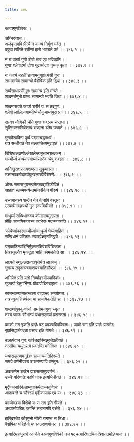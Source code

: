 ```yaml
---
title: ३४६

---
```

काव्यगुणविवेकः ।  
  
अग्निरुवाच ।  
अलंकृतमपि प्रीत्यै न काव्यं निर्गुणं भवेत् ।  
वपुष्य ललिते स्त्रीणां हारो भारयते परं ।। ३४६.१ ।।  
  
न च वाच्यं गुणो दोषो भाव एव भविष्यति ।  
गुणाः श्लेषादयो दोषा गुढ़ार्थाद्याः पृथक् कृताः ।। ३४६.२ ।।  
  
यः काव्ये महतीं छायामनुगृह्णात्यसौ गुणः ।  
सम्भवत्येष सामान्यो वैशेषिक इति द्विधा ।। ३४६.३ ।।  
  
सर्व्वंसाधारणीभूतः सामान्य इति मन्य्ते ।  
शव्दमर्थमुभौ प्राप्तः सामान्यो भवति त्रिधा ।। ३४६.४ ।।  
  
शब्दमाश्रयते काव्यं शरीरं यः स तद्‌गुणः ।  
श्लेषो लालित्यगाम्भीर्य्यसौकुमार्य्यमुदारता ।। ३४६.५ ।।  
  
सत्येव यौगिकी चेति गुणाः शब्दस्य सप्तधा ।  
सुश्लिष्टसन्निवेशत्वं शब्दानां श्लेष उच्यते ।। ३४६.६ ।।  
  
गुणादेशादिना पूर्व्वं पदसम्बद्धमक्षरं ।  
यत्र सन्धीयते नैव तल्लालित्यमुदाहृतं ।। ३४६.७ ।।  
  
विशिष्टलक्षणोल्लेखलेख्यमुत्तानशब्दकम् ।  
गाम्भीर्य्यं कथयन्त्यार्य्यास्तदेवान्येषु शब्दतां ।। ३४६.८ ।।  
  
अनिष्ठुराक्षरप्रायशब्दता सुकुमारता ।  
उत्तानपदतौदार्य्ययुतश्लाघ्यैर्विशेषणैः ।। ३४६.९ ।।  
  
ओजः समासभूयस्त्वमेतत्पद्यादिजीवितं ।  
आब्रह्म स्तम्भपर्य्यन्तमोजसैकेन पौरुषं ।। ३४६.१० ।।  
  
उच्यमानस्य शब्देन येन केनापि वस्तुनः ।  
उत्कर्षमावहन्नर्थो गुण इत्यबिधीयते ।। ३४६.११ ।।  
  
माधुर्य्यं सम्बिधानञ्च कोमलत्वमूदारता ।  
प्रौढ़िः सामयिकत्वञ्च तद्‌भेदाः षट्‌चकाशति ।। ३४६.१२ ।।  
  
क्रोधेर्ष्याकारगाम्भीर्य्यान्माधुर्य्यं धैर्य्यगाहिता ।  
सम्बिधानं परिकरः स्यादपेक्षइतसिद्धये ।। ३४६.१३ ।।  
  
यत्‌काठिन्यादिनिर्मुक्तसन्निवेशविशिष्टता ।  
तिरस्कृत्यैव मृकदुता भाति कोमलतेति सा ।। ३४६.१४ ।।  
  
लक्ष्यते स्थूललक्षत्वप्रवृत्तेर्यत्र लक्षणम् ।  
गुणल्य तदुदारत्वमाशयस्यातिसौष्ठवं ।। ३४६.१५ ।।  
  
अभिप्रेतं प्रति यतो निर्व्वाहस्योपपादिकाः ।  
युक्तयो हेतुगर्भिण्यः प्रौढाप्रौढिरुदाहृता ।। ३४६.१६ ।।  
  
स्वतन्त्रस्यान्यतन्त्रस्य वाह्यान्तः समयोगतः ।  
तत्र व्युत्पत्तिरर्थस्य या सामयिकतेति सा ।। ३४६.१७ ।।  
  
शब्दार्थावुपकुर्व्वाणो नाम्नोभयगुणः स्मृतः ।  
तस्य प्र्सादः सौभाग्यं यथासङ्‌ख्यं प्रशस्तता ।। ३४६.१८ ।।  
  
काको राग इकति प्राज्ञैः षट् प्रपञ्चविपञ्चिताः । पाको राग इति प्राज्ञैः पाठभेदः  
सुप्रसिद्धार्थपदता प्रसाद इति गीयते ।। ३४६.१९ ।।  
  
उत्कर्षवान् गुणः कश्चिद्यस्मिन्नुक्तेप्रतीयते ।  
तत्सौभाग्यमुदारत्वं प्रवदन्ति मनीषिणः ।। ३४६.२० ।।  
  
यथासङ्‌ख्यमनुद्देशः सामान्यमतिदिश्यते ।  
समये वर्णनीयस्य दारुणस्यापि वस्तुनः ।। ३४६.२१ ।।  
  
अदारुणेन शब्देन प्राशसत्यमुपवर्णनं ।  
उच्चैः परिणतिः कापि पाक इत्यभिधीयते ।। ३४६.२२ ।।  
  
मृद्वीकानारिकेलाम्बुपाकभेदाच्चतुव्विधः ।  
आदावन्ते च सौरस्यं मृद्वीकापाक एव सः ।। ३४६.२३ ।।  
  
काव्येच्छया विशेषो यः स राग इति गीयते ।  
अब्यासोपहितः कान्तिं सहजामपि वर्त्तते ।। ३४६.२४ ।।  
  
हारिद्रश्चैव कौसुम्भो नीली रागश्च स त्रिधा ।  
वैशेषिकः परिज्ञेयो यः स्वलक्षणगोचरः ।। ३४६.२५ ।।  
  
इत्यादिमहापुराणे आग्नेये काव्यगुणविवेको नाम षट्‌चत्बारिंशदधिकत्रिशततमोऽध्यायः ।।